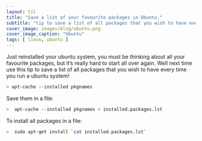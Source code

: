 ```yaml
---
layout: til
title: "Save a list of your favourite packages in Ubuntu."
subtitle: "tip to save a list of all packages that you wish to have every time you run a ubuntu system!"
cover_image: images/blog/ubuntu.png
cover_image_caption: "Ubuntu"
tags: [ linux, ubuntu ]
---
```



Just reinstalled your ubuntu system, you must be thinking about all your favourite packages, but
it’s really hard to start all over again. Well next time use this tip to save a list of all packages
that you wish to have every time you run a ubuntu system!

```bash
> apt-cache --installed pkgnames
```

Save them in a file:

```bash
>  apt-cache --installed pkgnames > installed.packages.lst
```

To install all packages in a file:

```bash
>  sudo apt-get install `cat installed.packages.lst`
```
